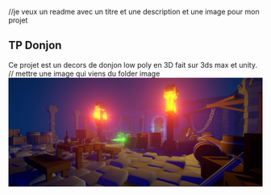 //je veux un readme avec un titre et une description et une image pour mon projet
## TP Donjon
Ce projet est un decors de donjon low poly en 3D fait sur 3ds max et unity.
// mettre une image qui viens du folder image
![Image](./image/Donjon%201.png)
